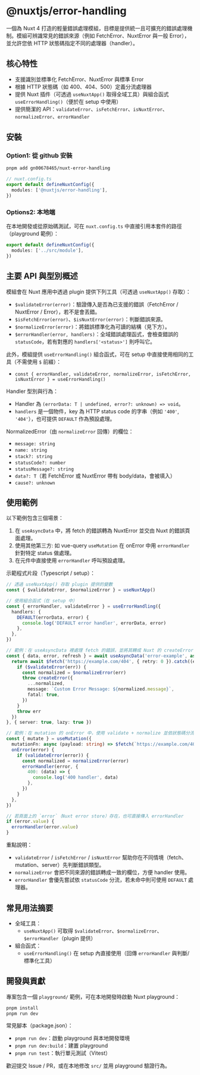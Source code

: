 <!--
Get your module up and running quickly.

Find and replace all on all files (CMD+SHIFT+F):
- Name: My Module
- Package name: my-module
- Description: My new Nuxt module
-->


# @nuxtjs/error-handling

一個為 Nuxt 4 打造的輕量錯誤處理模組，目標是提供統一且可擴充的錯誤處理機制。模組可辨識常見的錯誤來源（例如 FetchError、NuxtError 與一般 Error），並允許您依 HTTP 狀態碼指定不同的處理器（handler）。

## 核心特性

- 支援識別並標準化 FetchError、NuxtError 與標準 Error
- 根據 HTTP 狀態碼（如 400、404、500）定義分流處理器
- 提供 Nuxt 插件（可透過 `useNuxtApp()` 取得全域工具）與組合函式 `useErrorHandling()`（便於在 setup 中使用）
- 提供簡潔的 API：`validateError`、`isFetchError`、`isNuxtError`、`normalizeError`、`errorHandler`

## 安裝

### Option1: 從 github 安裝

```bash
pnpm add gn00678465/nuxt-error-handling
```
```ts
// nuxt.config.ts
export default defineNuxtConfig({
  modules: ['@nuxtjs/error-handling'],
})
```

### Options2: 本地端

在本地開發或從原始碼測試，可在 `nuxt.config.ts` 中直接引用本套件的路徑（playground 範例）：

```ts
export default defineNuxtConfig({
  modules: ['../src/module'],
})
```

## 主要 API 與型別概述

模組會在 Nuxt 應用中透過 plugin 提供下列工具（可透過 `useNuxtApp()` 存取）：

- `$validateError(error)`：驗證傳入是否為已支援的錯誤（FetchError / NuxtError / Error），若不是會丟錯。
- `$isFetchError(error)`、`$isNuxtError(error)`：判斷錯誤來源。
- `$normalizeError(error)`：將錯誤標準化為可讀的結構（見下方）。
- `$errorHandler(error, handlers)`：全域錯誤處理函式，會檢查錯誤的 `statusCode`，若有對應的 `handlers['<status>']` 則呼叫它。

此外，模組提供 `useErrorHandling()` 組合函式，可在 setup 中直接使用相同的工具（不需使用 `$` 前綴）：

- `const { errorHandler, validateError, normalizeError, isFetchError, isNuxtError } = useErrorHandling()`

Handler 型別與行為：

- Handler 為 `(errorData: T | undefined, error?: unknown) => void`。
- `handlers` 是一個物件，key 為 HTTP status code 的字串（例如 `'400'`, `'404'`），也可提供 `DEFAULT` 作為預設處理。

NormalizedError（由 `normalizeError` 回傳）的欄位：

- `message: string`
- `name: string`
- `stack?: string`
- `statusCode?: number`
- `statusMessage?: string`
- `data?: T`（若 FetchError 或 NuxtError 帶有 body/data，會被填入）
- `cause?: unknown`

## 使用範例

以下範例包含三個場景：

1. 在 `useAsyncData` 中，將 fetch 的錯誤轉為 NuxtError 並交由 Nuxt 的錯誤頁面處理。
2. 使用其他第三方: 如 vue-query `useMutation` 在 onError 中用 `errorHandler` 針對特定 status 做處理。
3. 在元件中直接使用 `errorHandler` 呼叫預設處理。

示範程式片段（Typescript / setup）：

```ts
// 透過 useNuxtApp() 存取 plugin 提供的變數
const { $validateError, $normalizeError } = useNuxtApp()

// 使用組合函式（在 setup 中）
const { errorHandler, validateError } = useErrorHandling({
  handlers: {
    DEFAULT(errorData, error) {
      console.log('DEFAULT error handler', errorData, error)
    },
  },
})

// 範例：在 useAsyncData 裡處理 fetch 的錯誤，並將其轉成 Nuxt 的 createError()
const { data, error, refresh } = await useAsyncData('error-example', async () => {
  return await $fetch('https://example.com/404', { retry: 0 }).catch((err) => {
    if ($validateError(err)) {
      const normalized = $normalizeError(err)
      throw createError({
        ...normalized,
        message: `Custom Error Message: ${normalized.message}`,
        fatal: true,
      })
    }
    throw err
  })
}, { server: true, lazy: true })

// 範例：在 mutation 的 onError 中，使用 validate + normalize 並依狀態碼分流
const { mutate } = useMutation({
  mutationFn: async (payload: string) => $fetch(`https://example.com/400/${payload}`, { method: 'POST' }),
  onError(error) {
    if (validateError(error)) {
      const normalized = normalizeError(error)
      errorHandler(error, {
        400: (data) => {
          console.log('400 handler', data)
        },
      })
    }
  },
})

// 若頁面上的 `error`（Nuxt error store）存在，也可直接傳入 errorHandler
if (error.value) {
  errorHandler(error.value)
}
```

重點說明：

- `validateError` / `isFetchError` / `isNuxtError` 幫助你在不同情境（fetch、mutation、server）先判斷錯誤類型。
- `normalizeError` 會把不同來源的錯誤轉成一致的欄位，方便 handler 使用。
- `errorHandler` 會優先嘗試依 `statusCode` 分流，若未命中則可使用 `DEFAULT` 處理器。

## 常見用法摘要

- 全域工具：
  - `useNuxtApp()` 可取得 `$validateError`、`$normalizeError`、`$errorHandler`（plugin 提供）
- 組合函式：
  - `useErrorHandling()` 在 setup 內直接使用（回傳 `errorHandler` 與判斷/標準化工具）

## 開發與貢獻

專案包含一個 `playground/` 範例，可在本地開發時啟動 Nuxt playground：

```bash
pnpm install
pnpm run dev
```

常見腳本（package.json）：

- `pnpm run dev`：啟動 playground 與本地開發環境
- `pnpm run dev:build`：建置 playground
- `pnpm run test`：執行單元測試（Vitest）

歡迎提交 Issue / PR，或在本地修改 `src/` 並用 playground 驗證行為。
